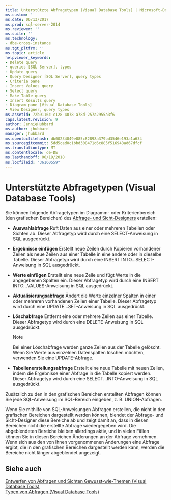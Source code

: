 ```yaml
---
title: Unterstützte Abfragetypen (Visual Database Tools) | Microsoft-Dokumentation
ms.custom: ''
ms.date: 06/13/2017
ms.prod: sql-server-2014
ms.reviewer: ''
ms.suite: ''
ms.technology:
- dbe-cross-instance
ms.tgt_pltfrm: ''
ms.topic: article
helpviewer_keywords:
- Delete query
- queries [SQL Server], types
- Update query
- Query Designer [SQL Server], query types
- Criteria pane
- Insert Values query
- Select query
- Make Table query
- Insert Results query
- Diagram pane [Visual Database Tools]
- View Designer, query types
ms.assetid: 72b9116c-c128-4078-a78d-257a2955a3f6
caps.latest.revision: 9
author: JennieHubbard
ms.author: jhubbard
manager: jhubbard
ms.openlocfilehash: db00234849e885c82898a379bd3546e193a1a634
ms.sourcegitcommit: 5dd5cad0c1bbd308471d6c885f516948ad67dfcf
ms.translationtype: MT
ms.contentlocale: de-DE
ms.lasthandoff: 06/19/2018
ms.locfileid: "36160559"
---
```

# <a name="supported-query-types-visual-database-tools"></a>Unterstützte Abfragetypen (Visual Database Tools)
  Sie können folgende Abfragetypen im Diagramm- oder Kriterienbereich (den grafischen Bereichen) des [Abfrage- und Sicht-Designers](visual-database-tools.md) erstellen:  
  
-   **Auswahlabfrage** Ruft Daten aus einer oder mehreren Tabellen oder Sichten ab. Dieser Abfragetyp wird durch eine SELECT-Anweisung in SQL ausgedrückt.  
  
-   **Ergebnisse einfügen** Erstellt neue Zeilen durch Kopieren vorhandener Zeilen als neue Zeilen aus einer Tabelle in eine andere oder in dieselbe Tabelle. Dieser Abfragetyp wird durch eine INSERT INTO...SELECT-Anweisung in SQL ausgedrückt.  
  
-   **Werte einfügen** Erstellt eine neue Zeile und fügt Werte in die angegebenen Spalten ein. Dieser Abfragetyp wird durch eine INSERT INTO...VALUES-Anweisung in SQL ausgedrückt.  
  
-   **Aktualisierungsabfrage** Ändert die Werte einzelner Spalten in einer oder mehreren vorhandenen Zeilen einer Tabelle. Dieser Abfragetyp wird durch eine UPDATE…SET-Anweisung in SQL ausgedrückt.  
  
-   **Löschabfrage** Entfernt eine oder mehrere Zeilen aus einer Tabelle. Dieser Abfragetyp wird durch eine DELETE-Anweisung in SQL ausgedrückt.  
  
    > [!NOTE]  
    >  Bei einer Löschabfrage werden ganze Zeilen aus der Tabelle gelöscht. Wenn Sie Werte aus einzelnen Datenspalten löschen möchten, verwenden Sie eine UPDATE-Abfrage.  
  
-   **Tabellenerstellungsabfrage** Erstellt eine neue Tabelle mit neuen Zeilen, indem die Ergebnisse einer Abfrage in die Tabelle kopiert werden. Dieser Abfragetyp wird durch eine SELECT...INTO-Anweisung in SQL ausgedrückt.  
  
 Zusätzlich zu den in den grafischen Bereichen erstellten Abfragen können Sie jede SQL-Anweisung im SQL-Bereich eingeben, z. B. UNION-Abfragen.  
  
 Wenn Sie mithilfe von SQL-Anweisungen Abfragen erstellen, die nicht in den grafischen Bereichen dargestellt werden können, blendet der Abfrage- und Sicht-Designer diese Bereiche ab und zeigt damit an, dass in diesen Bereichen nicht die erstellte Abfrage wiedergegeben wird. Die abgeblendeten Bereiche bleiben allerdings aktiv, und in vielen Fällen können Sie in diesen Bereichen Änderungen an der Abfrage vornehmen. Wenn sich aus den von Ihnen vorgenommenen Änderungen eine Abfrage ergibt, die in den grafischen Bereichen dargestellt werden kann, werden die Bereiche nicht länger abgeblendet angezeigt.  
  
## <a name="see-also"></a>Siehe auch  
 [Entwerfen von Abfragen und Sichten Gewusst-wie-Themen &#40;Visual Database Tools&#41;](design-queries-and-views-how-to-topics-visual-database-tools.md)   
 [Typen von Abfragen &#40;Visual Database Tools&#41;](types-of-queries-visual-database-tools.md)  
  
  